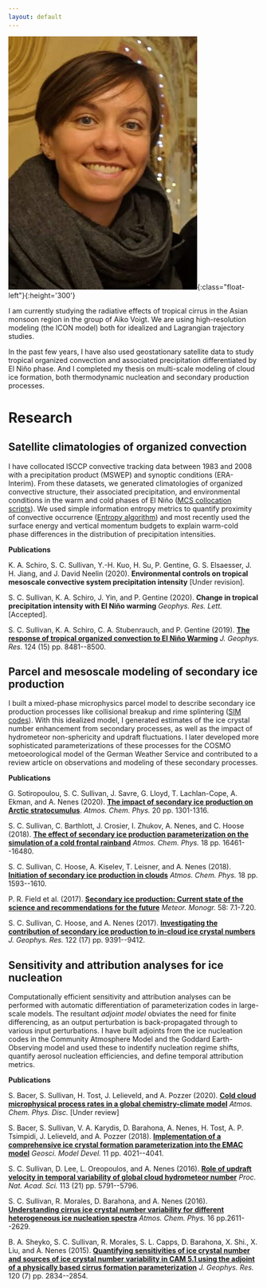 ```yaml
---
layout: default
---
```


![](sylvia.jpg){:class="float-left"}{:height='300'}

I am currently studying the radiative effects of tropical cirrus in the Asian monsoon region
in the group of Aiko Voigt. We are using high-resolution modeling (the ICON model) both for
idealized and Lagrangian trajectory studies. 

In the past few years, I have also used geostationary satellite data to study tropical organized 
convection and associated precipitation differentiated by El Niño phase. And I completed my 
thesis on multi-scale modeling of cloud ice formation, both thermodynamic nucleation and secondary
production processes.


# Research

## Satellite climatologies of organized convection

I have collocated ISCCP convective tracking data between 1983 and 2008 with a precipitation product (MSWEP) and synoptic conditions (ERA-Interim). From these datasets, we generated climatologies of organized convective structure, their associated precipitation, and environmental conditions in the warm and cold phases of El Niño (<a href="/codes-and-slides">MCS collocation scripts</a>). We used simple information entropy metrics to quantify proximity of convective occurrence (<a href="/codes-and-slides">Entropy algorithm</a>) and most recently used the surface energy and vertical momentum budgets to explain warm-cold phase differences in the distribution of precipitation intensities.

**Publications**

K. A. Schiro, S. C. Sullivan, Y.-H. Kuo, H. Su, P. Gentine, G. S. Elsaesser, J. H. Jiang, and J. David Neelin (2020). **Environmental controls on tropical mesoscale convective system precipitation intensity** [Under revision]. 

S. C. Sullivan, K. A. Schiro, J. Yin, and P. Gentine (2020). **Change in tropical precipitation intensity with El Niño warming** *Geophys. Res. Lett.* [Accepted].

S. C. Sullivan, K. A. Schiro, C. A. Stubenrauch, and P. Gentine (2019). **[The response of tropical organized convection to El Niño Warming](https://agupubs.onlinelibrary.wiley.com/doi/abs/10.1029/2019JD031026)** *J. Geophys. Res.* 124 (15) pp. 8481--8500.

## Parcel and mesoscale modeling of secondary ice production

I built a mixed-phase microphysics parcel model to describe secondary ice production processes like collisional breakup and rime splintering (<a href="/codes-and-slides">SIM codes</a>). With this idealized model, I generated estimates of the ice crystal number enhancement from secondary processes, as well as the impact of hydrometeor non-sphericity and updraft fluctuations. I later developed more sophisticated parameterizations of these processes for the COSMO metoeorological model of the German Weather Service and contributed to a review article on observations and modeling of these secondary processes.

**Publications**

G. Sotiropoulou, S. C. Sullivan, J. Savre, G. Lloyd, T. Lachlan-Cope, A. Ekman, and A. Nenes (2020). **[The impact of secondary ice production on Arctic stratocumulus](https://www.atmos-chem-phys.net/20/1301/2020/)**. *Atmos. Chem. Phys.* 20 pp. 1301-1316. 

S. C. Sullivan, C. Barthlott, J. Crosier, I. Zhukov, A. Nenes, and C. Hoose (2018). **[The effect of secondary ice production parameterization on the simulation of a cold frontal rainband](https://www.atmos-chem-phys.net/18/16461/2018/acp-18-16461-2018.pdf)** *Atmos. Chem. Phys.* 18 pp. 16461--16480.

S. C. Sullivan, C. Hoose, A. Kiselev, T. Leisner, and A. Nenes (2018). **[Initiation of secondary ice production in clouds](https://www.atmos-chem-phys.net/18/1593/2018/acp-18-1593-2018.pdf)** *Atmos. Chem. Phys.* 18 pp. 1593--1610.

P. R. Field et al. (2017). **[Secondary ice production: Current state of the science and recommendations for the future](https://journals.ametsoc.org/mono/article/doi/10.1175/AMSMONOGRAPHS-D-16-0014.1/28239/Secondary-Ice-Production-Current-State-of-the)** *Meteor. Monogr.* 58: 7.1-7.20.

S. C. Sullivan, C. Hoose, and A. Nenes (2017). **[Investigating the contribution of secondary ice production to in‐cloud ice crystal numbers](https://agupubs.onlinelibrary.wiley.com/doi/full/10.1002/2017JD026546)** *J. Geophys. Res.* 122 (17) pp. 9391--9412.

## Sensitivity and attribution analyses for ice nucleation

Computationally efficient sensitivity and attribution analyses can be performed with automatic differentiation of parameterization codes in large-scale models. The resultant *adjoint model* obviates the need for finite differencing, as an output perturbation is back-propagated through to various input perturbations. I have built adjoints from the ice nucleation codes in the Community Atmosphere Model and the Goddard Earth-Observing model and used these to indentify nucleation regime shifts, quantify aerosol nucleation efficiencies, and define temporal attribution metrics.

**Publications**

S. Bacer, S. Sullivan, H. Tost, J. Lelieveld, and A. Pozzer (2020). **[Cold cloud microphysical process rates in a global chemistry-climate model](https://www.atmos-chem-phys-discuss.net/acp-2020-365/acp-2020-365.pdf)** *Atmos. Chem. Phys. Disc.* [Under review]

S. Bacer, S. Sullivan, V. A. Karydis, D. Barahona, A. Nenes, H. Tost, A. P. Tsimpidi, J. Lelieveld, and A. Pozzer (2018). **[Implementation of a comprehensive ice crystal formation parameterization into the EMAC model](https://www.geosci-model-dev.net/11/4021/2018/)** *Geosci. Model Devel.* 11 pp. 4021--4041.

S. C. Sullivan, D. Lee, L. Oreopoulos, and A. Nenes (2016). **[Role of updraft velocity in temporal variability of global cloud hydrometeor number](https://www.pnas.org/content/113/21/5791)** *Proc. Nat. Acad. Sci.* 113 (21) pp. 5791--5796.

S. C. Sullivan, R. Morales, D. Barahona, and A. Nenes (2016). **[Understanding cirrus ice crystal number variability for different heterogeneous ice nucleation spectra](https://www.atmos-chem-phys.net/16/2611/2016/acp-16-2611-2016.pdf)** *Atmos. Chem. Phys.* 16 pp.2611--2629.

B. A. Sheyko, S. C. Sullivan, R. Morales, S. L. Capps, D. Barahona, X. Shi., X. Liu, and A. Nenes (2015). **[Quantifying sensitivities of ice crystal number and sources of ice crystal number variability in CAM 5.1 using the adjoint of a physically based cirrus formation parameterization](https://agupubs.onlinelibrary.wiley.com/doi/full/10.1002/2014JD022457)** *J. Geophys. Res.* 120 (7) pp. 2834--2854.
